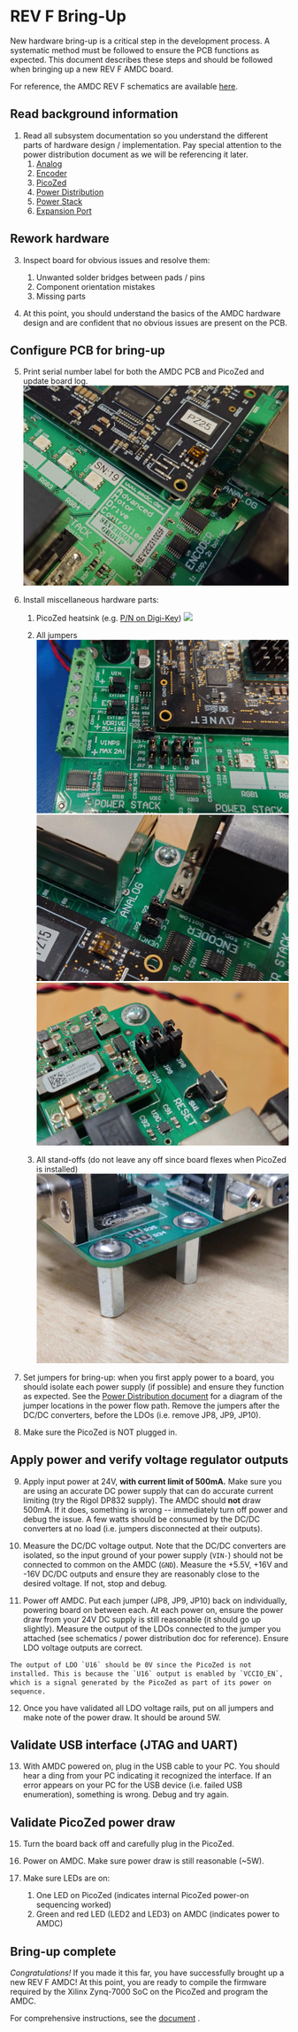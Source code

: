 # REV F Bring-Up

New hardware bring-up is a critical step in the development process. A systematic method must be followed to ensure the PCB functions as expected. This document describes these steps and should be followed when bringing up a new REV F AMDC board.

For reference, the AMDC REV F schematics are available [here](https://github.com/Severson-Group/AMDC-Hardware/raw/develop/REV20231005F/Schematics_RevF.pdf).

## Read background information

1. Read all subsystem documentation so you understand the different parts of hardware design / implementation. Pay special attention to the power distribution document as we will be referencing it later.
    1. [Analog](/hardware/subsystems/analog.md)
    2. [Encoder](/hardware/subsystems/encoder.md)
    2. [PicoZed](/hardware/subsystems/picozed.md)
    3. [Power Distribution](/hardware/subsystems/power-distribution.md)
    4. [Power Stack](/hardware/subsystems/power-stack.md)
    5. [Expansion Port](/hardware/subsystems/expansion-port.md)

## Rework hardware

3. Inspect board for obvious issues and resolve them:
    1. Unwanted solder bridges between pads / pins
    2. Component orientation mistakes
    3. Missing parts

4. At this point, you should understand the basics of the AMDC hardware design and are confident that no obvious issues are present on the PCB.

## Configure PCB for bring-up

5. Print serial number label for both the AMDC PCB and PicoZed and update board log.
![MISSING](images/bring-up/amdc-rev-f-label-sn.jpg)

6. Install miscellaneous hardware parts:
    1. PicoZed heatsink (e.g. [P/N on Digi-Key](https://www.digikey.com/products/en?keywords=1528-1697-ND))
    ![](../rev-e/images/bring-up/amdc-rev-e-heatsink.jpg)
    
    2. All jumpers
    ![](../rev-e/images/bring-up/amdc-rev-e-jumpers1.jpg)
    ![](../rev-e/images/bring-up/amdc-rev-e-jumpers2.jpg)
    ![](../rev-e/images/bring-up/amdc-rev-e-jumpers3.jpg)
    
    3. All stand-offs (do not leave any off since board flexes when PicoZed is installed)
    ![](../rev-d/images/bring-up/amdc-rev-d-standoffs.jpg)

7. Set jumpers for bring-up: when you first apply power to a board, you should isolate each power supply (if possible) and ensure they function as expected. See the [Power Distribution document](/hardware/subsystems/power-distribution.md) for a diagram of the jumper locations in the power flow path. Remove the jumpers after the DC/DC converters, before the LDOs (i.e. remove JP8, JP9, JP10).

8. Make sure the PicoZed is NOT plugged in.

## Apply power and verify voltage regulator outputs

9. Apply input power at 24V, **with current limit of 500mA.** Make sure you are using an accurate DC power supply that can do accurate current limiting (try the Rigol DP832 supply). The AMDC should **not** draw 500mA. If it does, something is wrong -- immediately turn off power and debug the issue. A few watts should be consumed by the DC/DC converters at no load (i.e. jumpers disconnected at their outputs).

10. Measure the DC/DC voltage output. Note that the DC/DC converters are isolated, so the input ground of your power supply (`VIN-`) should not be connected to common on the AMDC (`GND`). Measure the +5.5V, +16V and -16V DC/DC outputs and ensure they are reasonably close to the desired voltage. If not, stop and debug.

11. Power off AMDC. Put each jumper (JP8, JP9, JP10) back on individually, powering board on between each. At each power on, ensure the power draw from your 24V DC supply is still reasonable (it should go up slightly). Measure the output of the LDOs connected to the jumper you attached (see schematics / power distribution doc for reference). Ensure LDO voltage outputs are correct.

```{note}
The output of LDO `U16` should be 0V since the PicoZed is not installed. This is because the `U16` output is enabled by `VCCIO_EN`, which is a signal generated by the PicoZed as part of its power on sequence.
```

12. Once you have validated all LDO voltage rails, put on all jumpers and make note of the power draw. It should be around 5W.

## Validate USB interface (JTAG and UART)

13. With AMDC powered on, plug in the USB cable to your PC. You should hear a ding from your PC indicating it recognized the interface. If an error appears on your PC for the USB device (i.e. failed USB enumeration), something is wrong. Debug and try again.

## Validate PicoZed power draw

15. Turn the board back off and carefully plug in the PicoZed.

16. Power on AMDC. Make sure power draw is still reasonable (~5W).

17. Make sure LEDs are on:
    1. One LED on PicoZed (indicates internal PicoZed power-on sequencing worked)
    2. Green and red LED (LED2 and LED3) on AMDC (indicates power to AMDC)

## Bring-up complete

*Congratulations!* If you made it this far, you have successfully brought up a new REV F AMDC! At this point, you are ready to compile the firmware required by the Xilinx Zynq-7000 SoC on the PicoZed and program the AMDC.

For comprehensive instructions, see the [document](/firmware/xilinx-tools/building-and-running-firmware.md) .